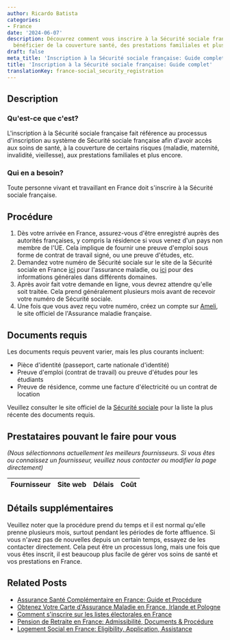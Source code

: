 ```yaml
---
author: Ricardo Batista
categories:
- France
date: '2024-06-07'
description: Découvrez comment vous inscrire à la Sécurité sociale française pour
  bénéficier de la couverture santé, des prestations familiales et plus encore.
draft: false
meta_title: 'Inscription à la Sécurité sociale française: Guide complet'
title: 'Inscription à la Sécurité sociale française: Guide complet'
translationKey: france-social_security_registration
---
```


## Description
### Qu'est-ce que c'est?
L'inscription à la Sécurité sociale française fait référence au processus d'inscription au système de Sécurité sociale française afin d'avoir accès aux soins de santé, à la couverture de certains risques (maladie, maternité, invalidité, vieillesse), aux prestations familiales et plus encore.

### Qui en a besoin?
Toute personne vivant et travaillant en France doit s'inscrire à la Sécurité sociale française.

## Procédure
1. Dès votre arrivée en France, assurez-vous d'être enregistré auprès des autorités françaises, y compris la résidence si vous venez d'un pays non membre de l'UE. Cela implique de fournir une preuve d'emploi sous forme de contrat de travail signé, ou une preuve d'études, etc.
2. Demandez votre numéro de Sécurité sociale sur le site de la Sécurité sociale en France [ici](https://www.ameli.fr/) pour l'assurance maladie, ou [ici](https://www.cleiss.fr/) pour des informations générales dans différents domaines.
3. Après avoir fait votre demande en ligne, vous devrez attendre qu'elle soit traitée. Cela prend généralement plusieurs mois avant de recevoir votre numéro de Sécurité sociale.
4. Une fois que vous avez reçu votre numéro, créez un compte sur [Ameli](https://assure.ameli.fr/PortailAS/appmanager/PortailAS/assure?_somtc=true), le site officiel de l'Assurance maladie française.

## Documents requis
Les documents requis peuvent varier, mais les plus courants incluent:
 - Pièce d'identité (passeport, carte nationale d'identité)
 - Preuve d'emploi (contrat de travail) ou preuve d'études pour les étudiants
 - Preuve de résidence, comme une facture d'électricité ou un contrat de location

Veuillez consulter le site officiel de la [Sécurité sociale](https://www.ameli.fr/) pour la liste la plus récente des documents requis.

## Prestataires pouvant le faire pour vous

_(Nous sélectionnons actuellement les meilleurs fournisseurs. Si vous êtes ou connaissez un fournisseur, veuillez nous contacter ou modifier la page directement)_

| Fournisseur     |     Site web    |     Délais       |       Coût       |
| --------------- | --------------- |  :-------------: | :-------------: |

## Détails supplémentaires
Veuillez noter que la procédure prend du temps et il est normal qu'elle prenne plusieurs mois, surtout pendant les périodes de forte affluence. Si vous n'avez pas de nouvelles depuis un certain temps, essayez de les contacter directement. Cela peut être un processus long, mais une fois que vous êtes inscrit, il est beaucoup plus facile de gérer vos soins de santé et vos prestations en France.


## Related Posts

- [Assurance Santé Complémentaire en France: Guide et Procédure](https://tramitit.com/fr/guides/france/demande_de_mutuelle_sante/)
- [Obtenez Votre Carte d'Assurance Maladie en France, Irlande et Pologne](https://tramitit.com/fr/guides/france/demande_de_carte_vitale/)
- [Comment s'inscrire sur les listes électorales en France](https://tramitit.com/fr/guides/france/inscription_sur_les_listes_electorales/)
- [Pension de Retraite en France: Admissibilité, Documents & Procédure](https://tramitit.com/fr/guides/france/demande_de_pension_de_retraite/)
- [Logement Social en France: Eligibility, Application, Assistance](https://tramitit.com/fr/guides/france/demande_de_logement_social/)